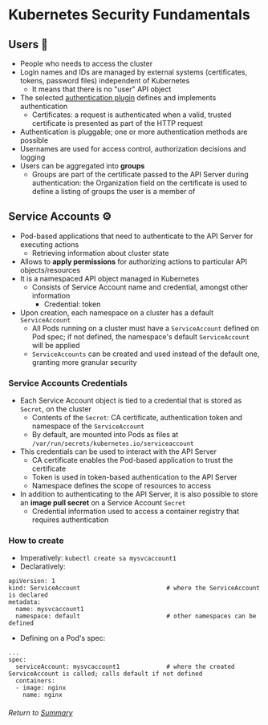 # Kubernetes Security Fundamentals

## Users 👤
- People who needs to access the cluster
- Login names and IDs are managed by external systems (certificates, tokens, password files) independent of Kubernetes
    - It means that there is no "user" API object
- The selected [authentication plugin](01authenticatingAPIServer.md#authentication-plugins) defines and implements authentication
    - Certificates: a request is authenticated when a valid, trusted certificate is presented as part of the HTTP request
- Authentication is pluggable; one or more authentication methods are possible
- Usernames are used for access control, authorization decisions and logging
- Users can be aggregated into **groups**
    - Groups are part of the certificate passed to the API Server during authentication: the Organization field on the certificate is used to define a listing of groups the user is a member of

## Service Accounts ⚙️
- Pod-based applications that need to authenticate to the API Server for executing actions
    - Retrieving information about cluster state
- Allows to **apply permissions** for authorizing actions to particular API objects/resources
- It is a namespaced API object managed in Kubernetes
    - Consists of Service Account name and credential, amongst other information
        - Credential: token
- Upon creation, each namespace on a cluster has a default `ServiceAccount`
    - All Pods running on a cluster must have a `ServiceAccount` defined on Pod spec; if not defined, the namespace's default `ServiceAccount` will be applied
    - `ServiceAccounts` can be created and used instead of the default one, granting more granular security

### Service Accounts Credentials
- Each Service Account object is tied to a credential that is stored as `Secret`, on the cluster
    - Contents of the `Secret`: CA certificate, authentication token and namespace of the `ServiceAccount`
    - By default, are mounted into Pods as files at `/var/run/secrets/kubernetes.io/serviceaccount`
- This credentials can be used to interact with the API Server
    - CA certificate enables the Pod-based application to trust the certificate
    - Token is used in token-based authentication to the API Server
    - Namespace defines the scope of resources to access
- In addition to authenticating to the API Server, it is also possible to store an **image pull secret** on a Service Account `Secret`
    - Credential information used to access a container registry that requires authentication

### How to create
- Imperatively: `kubectl create sa mysvcaccount1`
- Declaratively:
```
apiVersion: 1
kind: ServiceAccount                        # where the ServiceAccount is declared
metadata:
  name: mysvcaccount1
  namespace: default                        # other namespaces can be defined
```
- Defining on a Pod's spec:
```
...
spec:
  serviceAccount: mysvcaccount1             # where the created ServiceAccount is called; calls default if not defined
  containers:
  - image: nginx
    name: nginx
```

###### Return to [Summary](README.md)